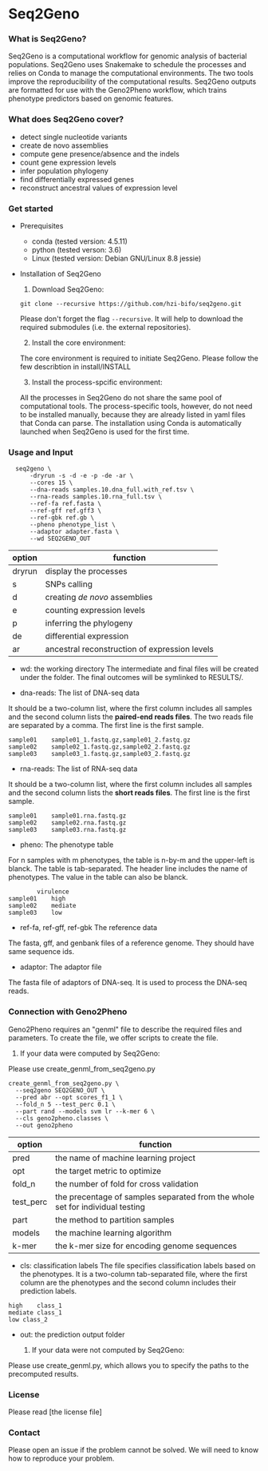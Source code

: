# Seq2Geno

### What is Seq2Geno?
Seq2Geno is a computational workflow for genomic analysis of bacterial populations. Seq2Geno uses Snakemake to schedule the processes and relies on Conda to manage the computational environments. The two tools improve the reproducibility of the computational results. 
Seq2Geno outputs are formatted for use with the Geno2Pheno workflow, which trains phenotype predictors based on genomic features. 

### What does Seq2Geno cover?
- detect single nucleotide variants
- create de novo assemblies
- compute gene presence/absence and the indels
- count gene expression levels
- infer population phylogeny
- find differentially expressed genes
- reconstruct ancestral values of expression level

### Get started
- Prerequisites

    - conda (tested version: 4.5.11)
    - python (tested verson: 3.6)
    - Linux (tested version: Debian GNU/Linux 8.8 jessie)

- Installation of Seq2Geno

    1. Download Seq2Geno:

	`git clone --recursive https://github.com/hzi-bifo/seq2geno.git`

	Please don't forget the flag `--recursive`. It will help to download the required submodules (i.e. the external repositories).

    2. Install the core environment:

	The core environment is required to initiate Seq2Geno. Please follow the few describtion in install/INSTALL

    3. Install the process-spcific environment:
	
	All the processes in Seq2Geno do not share the same pool of computational tools. The process-specific tools, however, do not need to be installed manually, because they are already listed in yaml files that Conda can parse. The installation using Conda is automatically launched when Seq2Geno is used for the first time. 

### Usage and Input

```
  seq2geno \
      -dryrun -s -d -e -p -de -ar \
      --cores 15 \
      --dna-reads samples.10.dna_full.with_ref.tsv \
      --rna-reads samples.10.rna_full.tsv \
      --ref-fa ref.fasta \
      --ref-gff ref.gff3 \
      --ref-gbk ref.gb \
      --pheno phenotype_list \
      --adaptor adapter.fasta \
      --wd SEQ2GENO_OUT
```
| option | function |
| --- | --- |
| dryrun | display the processes |
| s | SNPs calling |
| d | creating _de novo_ assemblies |
| e | counting expression levels |
| p | inferring the phylogeny |
| de | differential expression |
| ar | ancestral reconstruction of expression levels |

- wd: the working directory
The intermediate and final files will be created under the folder. The final outcomes will be symlinked to RESULTS/.

- dna-reads: The list of DNA-seq data 

It should be a two-column list, where the first column includes all samples and the second column lists the __paired-end reads files__. The two reads file are separated by a comma. The first line is the first sample.
```
sample01	sample01_1.fastq.gz,sample01_2.fastq.gz
sample02	sample02_1.fastq.gz,sample02_2.fastq.gz
sample03	sample03_1.fastq.gz,sample03_2.fastq.gz
```

- rna-reads: The list of RNA-seq data

It should be a two-column list, where the first column includes all samples and the second column lists the __short reads files__. The first line is the first sample.
```
sample01	sample01.rna.fastq.gz
sample02	sample02.rna.fastq.gz
sample03	sample03.rna.fastq.gz
```

- pheno: The phenotype table

For n samples with m phenotypes, the table is n-by-m and the upper-left is blanck. The table is tab-separated. The header line includes the name of phenotypes. The value in the table can also be blanck. 
```
        virulence
sample01	high
sample02	mediate
sample03	low
```

- ref-fa, ref-gff, ref-gbk	The reference data

The fasta, gff, and genbank files of a reference genome. They should have same sequence ids. 

- adaptor: The adaptor file

The fasta file of adaptors of DNA-seq. It is used to process the DNA-seq reads. 

### Connection with Geno2Pheno
Geno2Pheno requires an "genml" file to describe the required files and parameters. To create the file, we offer scripts to create the file. 

  1. If your data were computed by Seq2Geno:

Please use create_genml_from_seq2geno.py
```
create_genml_from_seq2geno.py \
  --seq2geno SEQ2GENO_OUT \
  --pred abr --opt scores_f1_1 \
  --fold_n 5 --test_perc 0.1 \
  --part rand --models svm lr --k-mer 6 \
  --cls geno2pheno.classes \
  --out geno2pheno
```
| option | function |
| --- | --- |
| pred | the name of machine learning project |
| opt | the target metric to optimize |
| fold_n | the number of fold for cross validation |
| test_perc | the precentage of samples separated from the whole set for individual testing |
| part | the method to partition samples |
| models | the machine learning algorithm |
| k-mer | the k-mer size for encoding genome sequences |

- cls: classification labels
The file specifies classification labels based on the phenotypes. It is a two-column tab-separated file, where the first column are the phenotypes and the second column includes their prediction labels. 
```
high	class_1
mediate	class_1
low	class_2
```

- out: the prediction output folder

  1. If your data were not computed by Seq2Geno:

Please use create_genml.py, which allows you to specify the paths to the precomputed results. 

### License
Please read [the license file]

### Contact
Please open an issue if the problem cannot be solved. 
We will need to know how to reproduce your problem.
